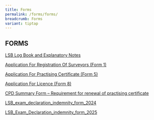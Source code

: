 ```yaml
---
title: Forms
permalink: /forms/forms/
breadcrumb: Forms
variant: tiptap
---
```

<h2>FORMS</h2>
<p></p>
<p><a href="https://go.gov.sg/n582vv" rel="noopener noreferrer nofollow" target="_blank">LSB Log Book and Explanatory Notes</a>
</p>
<p><a href="https://go.gov.sg/application-for-registration-of-surveyors-form-1" rel="noopener noreferrer nofollow" target="_blank">Application For Registration Of Surveyors (Form 1)</a> 
<br>
</p>
<p><a href="/files/linkclickbc26.doc" rel="noopener noreferrer nofollow" target="_blank">Application For Practising Certificate (Form 5)</a>
</p>
<p><a href="/files/linkclick32a1.doc" rel="noopener noreferrer nofollow" target="_blank">Application For Licence (Form 8)</a>
</p>
<p><a href="/files/cpd_summary_form_apr2022_final_published.pdf" rel="noopener noreferrer nofollow" target="_blank">CPD Summary Form – Requirement for renewal of practising certificate</a>
</p>
<p><a href="/files/LSB_Exam_Declaration_and_Indemnity_Form_2024.pdf" rel="noopener noreferrer nofollow" target="_blank">LSB_exam_declaration_indemnity_form_2024</a>
</p>
<p><a href="/files/LSB_Exam_Declaration_and_Indemnity_Form_2025.pdf" rel="noopener nofollow" target="_blank">LSB_Exam_Declaration_indemnity_form_2025</a>
</p>
